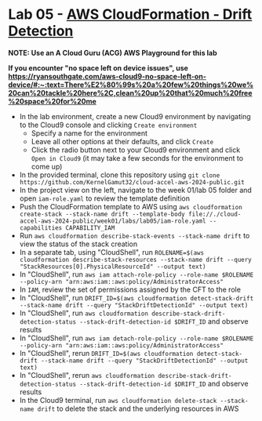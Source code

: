 # Lab 05 - [AWS CloudFormation - Drift Detection](https://github.com/PacktPublishing/Mastering-AWS-CloudFormation/tree/master/Chapter1/DriftDetection)

**NOTE: Use an A Cloud Guru (ACG) AWS Playground for this lab**

**If you encounter "no space left on device issues", use https://ryansouthgate.com/aws-cloud9-no-space-left-on-device/#:~:text=There%E2%80%99s%20a%20few%20things%20we%20can%20tackle%20here%2C,clean%20up%20that%20much%20free%20space%20for%20me**

* In the lab environment, create a new Cloud9 environment by navigating to the Cloud9 console and clicking `Create environment`
    - Specify a name for the environment
    - Leave all other options at their defaults, and click `Create`
    - Click the radio button next to your Cloud9 environment and click `Open in Cloud9` (it may take a few seconds for the environment to come up)
* In the provided terminal, clone this repository using `git clone https://github.com/KernelGamut32/cloud-accel-aws-2024-public.git`
* In the project view on the left, navigate to the week 01/lab 05 folder and open `iam-role.yaml` to review the template definition
* Push the CloudFormation template to AWS using `aws cloudformation create-stack --stack-name drift --template-body file://./cloud-accel-aws-2024-public/week01/labs/lab05/iam-role.yaml --capabilities CAPABILITY_IAM`
* Run `aws cloudformation describe-stack-events --stack-name drift` to view the status of the stack creation
* In a separate tab, using "CloudShell", run `ROLENAME=$(aws cloudformation describe-stack-resources --stack-name drift --query "StackResources[0].PhysicalResourceId" --output text)`
* In "CloudShell", run `aws iam attach-role-policy --role-name $ROLENAME --policy-arn "arn:aws:iam::aws:policy/AdministratorAccess"`
* In `IAM`, review the set of permissions assigned by the CFT to the role
* In "CloudShell", run `DRIFT_ID=$(aws cloudformation detect-stack-drift --stack-name drift --query "StackDriftDetectionId" --output text)`
* In "CloudShell", run `aws cloudformation describe-stack-drift-detection-status --stack-drift-detection-id $DRIFT_ID` and observe results
* In "CloudShell", run `aws iam detach-role-policy --role-name $ROLENAME --policy-arn "arn:aws:iam::aws:policy/AdministratorAccess"`
* In "CloudShell", rerun `DRIFT_ID=$(aws cloudformation detect-stack-drift --stack-name drift --query "StackDriftDetectionId" --output text)`
* In "CloudShell", rerun `aws cloudformation describe-stack-drift-detection-status --stack-drift-detection-id $DRIFT_ID` and observe results
* In the Cloud9 terminal, run `aws cloudformation delete-stack --stack-name drift` to delete the stack and the underlying resources in AWS
